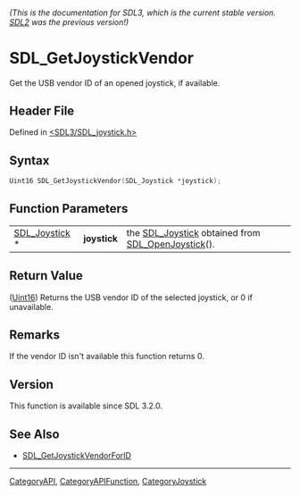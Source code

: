 ###### (This is the documentation for SDL3, which is the current stable version. [SDL2](https://wiki.libsdl.org/SDL2/) was the previous version!)
# SDL_GetJoystickVendor

Get the USB vendor ID of an opened joystick, if available.

## Header File

Defined in [<SDL3/SDL_joystick.h>](https://github.com/libsdl-org/SDL/blob/main/include/SDL3/SDL_joystick.h)

## Syntax

```c
Uint16 SDL_GetJoystickVendor(SDL_Joystick *joystick);
```

## Function Parameters

|                                |              |                                                                                        |
| ------------------------------ | ------------ | -------------------------------------------------------------------------------------- |
| [SDL_Joystick](SDL_Joystick) * | **joystick** | the [SDL_Joystick](SDL_Joystick) obtained from [SDL_OpenJoystick](SDL_OpenJoystick)(). |

## Return Value

([Uint16](Uint16)) Returns the USB vendor ID of the selected joystick, or 0
if unavailable.

## Remarks

If the vendor ID isn't available this function returns 0.

## Version

This function is available since SDL 3.2.0.

## See Also

- [SDL_GetJoystickVendorForID](SDL_GetJoystickVendorForID)

----
[CategoryAPI](CategoryAPI), [CategoryAPIFunction](CategoryAPIFunction), [CategoryJoystick](CategoryJoystick)

